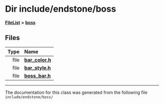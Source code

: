 

# Dir include/endstone/boss



[**FileList**](files.md) **>** [**boss**](dir_d0a7fd8d5b72659767e2a2651b1ff51c.md)












## Files

| Type | Name |
| ---: | :--- |
| file | [**bar\_color.h**](bar__color_8h.md) <br> |
| file | [**bar\_style.h**](bar__style_8h.md) <br> |
| file | [**boss\_bar.h**](boss__bar_8h.md) <br> |



























































------------------------------
The documentation for this class was generated from the following file `include/endstone/boss/`

